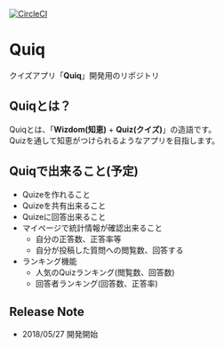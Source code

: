 [![CircleCI](https://circleci.com/gh/Madogiwa0124/quiq.svg?style=svg)](https://circleci.com/gh/Madogiwa0124/quiq)

# Quiq
クイズアプリ「**Quiq**」開発用のリポジトリ

## Quiqとは？
Quiqとは、「**Wizdom(知恵)** + **Quiz(クイズ)**」の造語です。  
Quizを通して知恵がつけられるようなアプリを目指します。

## Quiqで出来ること(予定)
* Quizeを作れること
* Quizeを共有出来ること
* Quizeに回答出来ること
* マイページで統計情報が確認出来ること
  * 自分の正答数、正答率等
  * 自分が投稿した質問への閲覧数、回答する
* ランキング機能
  * 人気のQuizランキング(閲覧数、回答数)
  * 回答者ランキング(回答数、正答率)

## Release Note
* 2018/05/27 開発開始
